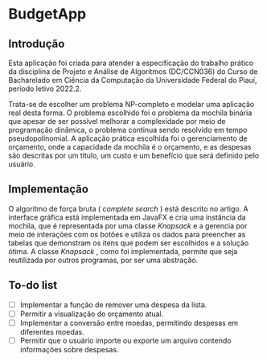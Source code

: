 # BudgetApp

## Introdução

Esta aplicação foi criada para atender a especificação do trabalho prático da disciplina de Projeto e Análise de Algoritmos (DC/CCN036) do Curso de Bacharelado em Ciência da Computação da Universidade Federal do Piauí, período letivo 2022.2.

Trata-se de escolher um problema NP-completo e modelar uma aplicação real desta forma. O problema escolhido foi o problema da mochila binária que apesar de ser possível melhorar a complexidade por meio de programação dinâmica, o problema continua sendo resolvido em tempo pseudopolinomial. A aplicação prática escolhida foi o gerenciamento de orçamento, onde a capacidade da mochila é o orçamento, e as despesas são descritas por um título, um custo e um benefício que será definido pelo usuário.

## Implementação

O algoritmo de força bruta ( _complete search_ ) está descrito no artigo. A interface gráfica está implementada em JavaFX e cria uma instância da mochila, que é representada por uma classe  _Knapsack_ e a gerencia por meio de interações com os botões e utiliza os dados para preencher as tabelas que demonstram os itens que podem ser escolhidos e a solução ótima. A classe  _Knapsack_ , como foi implementada, permite que seja reutilizada por outros programas, por ser uma abstração.

## To-do list

- [ ] Implementar a função de remover uma despesa da lista.
- [ ] Permitir a visualização do orçamento atual.
- [ ] Implementar a conversão entre moedas, permitindo despesas em diferentes moedas.
- [ ] Permitir que o usuário importe ou exporte um arquivo contendo informações sobre despesas.